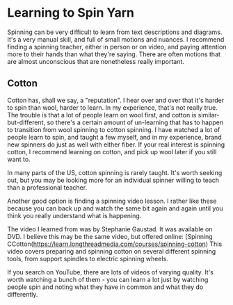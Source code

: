 # Learning to Spin Yarn

Spinning can be very difficult to learn from text descriptions and diagrams. It's a very manual skill, and full of small motions and nuances. I recommend finding a spinning teacher, either in person or on video, and paying attention more to their hands than what they're saying. There are often motions that are almost unconscious that are nonetheless really important.

## Cotton

Cotton has, shall we say, a "reputation". I hear over and over that it's harder to spin than wool, harder to learn. In my experience, that's not really true. The trouble is that a lot of people learn on wool first, and cotton is similar-but-different, so there's a certain amount of un-learning that has to happen to transition from wool spinning to cotton spinning. I have watched a lot of people learn to spin, and taught a few myself, and in my experience, brand new spinners do just as well with either fiber. If your real interest is spinning cotton, I recommend learning on cotton, and pick up wool later if you still want to.

In many parts of the US, cotton spinning is rarely taught. It's worth seeking out, but you may be looking more for an individual spinner willing to teach than a professional teacher.

Another good option is finding a spinning video lesson. I rather like these because you can back up and watch the same bit again and again until you think you really understand what is happening.

The video I learned from was by Stephanie Gaustad. It was available on DVD. I believe this may be the same video, but offered online: [Spinning CCotton(https://learn.longthreadmedia.com/courses/spinning-cotton) This video covers preparing and spinning cotton on several different spinning tools, from support spindles to electric spinning wheels.

If you search on YouTube, there are lots of videos of varying quality. It's worth watching a bunch of them - you can learn a lot just by watching people spin and noting what they have in common and what they do differently.
